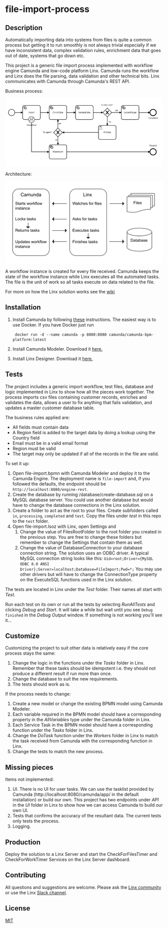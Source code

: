 # file-import-process

## Description

Automatically importing data into systems from files is quite a common process but getting it to run smoothly is not always trivial especially if we have inconsistent data, complex validation rules, enrichment data that goes out of date, systems that go down etc.

This project is a generic file import process implemented with workflow engine Camunda and low-code platform Linx. Camunda runs the workflow and Linx does the file parsing, data validation and other technical bits. Linx communicates with Camunda through Camunda's REST API. 

Business process:

![](process-flow-diagram.png)

Architecture:

![](architecture-diagram.png)

A workflow instance is created for every file received. Camunda keeps the state of the workflow instance while Linx executes all the automated tasks. The file is the unit of work so all tasks execute on data related to the file.

For more on how the Linx solution works see the [wiki](https://github.com/linx-software/file-import-process/wiki)

## Installation

1. Install Camunda by following [these](https://docs.camunda.org/manual/latest/installation/) instructions. The easiest way is to use Docker. If you have Docker just run 

        docker run -d --name camunda -p 8080:8080 camunda/camunda-bpm-platform:latest

1. Install Camunda Modeler. Download it [here.](https://camunda.com/download/modeler/)
1. Install Linx Designer. Download it [here.](https://linx.software)

## Tests

The project includes a generic import workflow, test files, database and logic implemented in Linx to show how all the pieces work together. The process imports csv files containing customer records, enriches and validates the data, allows a user to fix anything that fails validation, and updates a master customer database table.

The business rules applied are:

- All fields must contain data
- A Region field is added to the target data by doing a lookup using the Country field
- Email must be in a valid email format
- Region must be valid
- The target may only be updated if all of the records in the file are valid.

To set it up:

1. Open file-import.bpmn with Camunda Modeler and deploy it to the Camunda Engine. The deployment name is `file-import` and, if you followed the defaults, the endpoint should be `http://localhost:8080/engine-rest`.
1. Create the database by running /database/create-database.sql on a MySQL database server. You could use another database but would have to change the database connections in the Linx solution.
1. Create a folder to act as the root to your files. Create subfolders called `in`, `processing`, `completed` and `test`. Copy the files under *test* in this repo to the `test` folder. 
1. Open file-import.lsoz with Linx, open Settings and
    1. Change the value of FilesRootFolder to the root folder you created in the previous step. You are free to change these folders but remember to change the Settings that contain them as well.
    1. Change the value of DatabaseConnection to your database connection string. The solution uses an ODBC driver. A typical MySQL connection string looks like this: `Uid=root;Driver={MySQL ODBC 8.0 ANSI Driver};Server=localhost;Database=FileImport;Pwd=*;` You may use other drivers but will have to change the ConnectionType property on the ExecuteSQL functions used in the Linx solution.

The tests are located in Linx under the *Test* folder. Their names all start with *Test*.

Run each test on its own or run all the tests by selecting *RunAllTests* and clicking *Debug* and *Start*. It will take a while but wait until you see `Debug finished` in the *Debug Output* window. If something is not working you'll see it...

## Customize

Customizing the project to suit other data is relatively easy if the core process stays the same:
1. Change the logic in the functions under the *Tasks* folder in Linx. Remember that these tasks should be idempotent i.e. they should not produce a different result if run more than once.
1. Change the database to suit the new requirements.
1. The tests should work as is.

If the process needs to change:
1. Create a new model or change the existing BPMN model using Camunda Modeler.
1. Each variable required in the BPMN model should have a corresponding property in the *AllVariables* type under the Camunda folder in Linx.
1. Each Service Task in the BPMN model should have a corresponding function under the *Tasks* folder in Linx.
1. Change the *DoTask* function under the *Workers* folder in Linx to match the task received from Camunda with the corresponding function in Linx.
1. Change the tests to match the new process.

## Missing pieces

Items not implemented:
1. UI. There is no UI for user tasks. We can use the tasklist provided by Camunda (http://localhost:8080/camunda/app/ in the default installation) or build our own. This project has two endpoints under *API* in the *UI* folder in Linx to show how we can access Camunda to build our own UI.
1. Tests that confirms the accuracy of the resultant data. The current tests only tests the process.
1. Logging. 

## Production

Deploy the solution to a Linx Server and start the CheckForFilesTimer and CheckForWorkTimer Services on the Linx Server dashboard.

## Contributing

All questions and suggestions are welcome. Please ask the [Linx community](https://linx/software/community) or use the Linx [Slack channel](https://linxsoftware.slack.com/archives/C01FLBC1XNX). 

## License

[MIT](https://github.com/linx-software/file-import-process/blob/master/LICENSE.txt)
